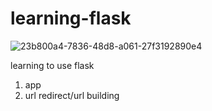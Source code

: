 # learning-flask

![23b800a4-7836-48d8-a061-27f3192890e4](https://github.com/shikharyashmaurya/flask-learning/assets/115296619/5bcdb2aa-6616-44d0-a0c1-1f5093e55687)

learning to use flask

1. app
2. url redirect/url building
